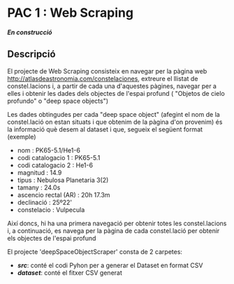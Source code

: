 # PAC 1 : Web Scraping 

***En construcció***

## Descripció ##

El projecte de Web Scraping consisteix en navegar per la pàgina web http://atlasdeastronomia.com/constelaciones, extreure el llistat de constel.lacions i, a partir de cada una d'aquestes pàgines, navegar per a elles i obtenir les dades dels objectes de l'espai profund ( "Objetos de cielo profundo" o "deep space objects")

Les dades obtingudes per cada "deep space object" (afegint el nom de la constel.lació on estan situats i que obtenim de la pàgina d'on provenim) és la informació què desem al dataset i que, segueix el següent format (exemple)

- nom : PK65-5.1/He1-6
- codi catalogacio 1 : PK65-5.1
- codi catalogacio 2 : He1-6
- magnitud : 14.9
- tipus : Nebulosa Planetaria 3(2)
- tamany : 24.0s
- ascencio rectal (AR) : 20h 17.3m
- declinació : 25º22'
- constelacio : Vulpecula

Així doncs, hi ha una primera navegació per obtenir totes les constel.lacions i, a continuació, es navega per la pàgina de cada constel.lació per obtenir els objectes de l'espai profund

El projecte 'deepSpaceObjectScraper' consta de 2 carpetes:

- ***src***: conté el codi Pyhon per a generar el Dataset en format CSV
- ***dataset***: conté el fitxer CSV generat
